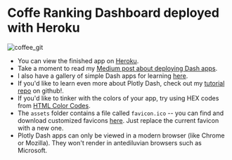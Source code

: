 # Coffe Ranking Dashboard deployed with Heroku

![coffee_git](https://user-images.githubusercontent.com/55002027/115780080-a56eb680-a3b0-11eb-900d-17df4d606869.png)



* You can view the finished app on [Heroku](https://flying-dog.herokuapp.com/).
* Take a moment to read my [Medium post about deploying Dash apps](https://medium.com/@austinlasseter/how-to-deploy-a-simple-plotly-dash-app-to-heroku-622a2216eb73).
* I also have a gallery of simple Dash apps for learning [here](https://github.com/austinlasseter/plotly_dash_tutorial/blob/master/06%20Heroku%20examples/list%20of%20resources.md).
* If you'd like to learn even more about Plotly Dash, check out my [tutorial repo](https://github.com/austinlasseter/plotly_dash_tutorial) on github!.
* If you'd like to tinker with the colors of your app, try using HEX codes from [HTML Color Codes](https://htmlcolorcodes.com/).
* The `assets` folder contains a file called `favicon.ico` -- you can find and download customized favicons [here](https://www.favicon.cc/). Just replace the current favicon with a new one.
* Plotly Dash apps can only be viewed in a modern browser (like Chrome or Mozilla). They won't render in antediluvian browsers such as Microsoft.
